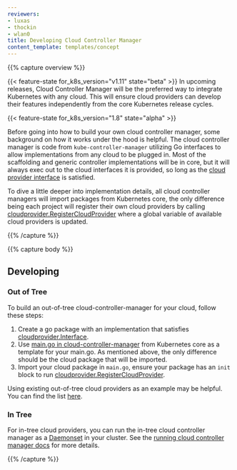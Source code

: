 ```yaml
---
reviewers:
- luxas
- thockin
- wlan0
title: Developing Cloud Controller Manager
content_template: templates/concept
---
```


{{% capture overview %}}

{{< feature-state for_k8s_version="v1.11" state="beta" >}}
In upcoming releases, Cloud Controller Manager will
be the preferred way to integrate Kubernetes with any cloud. This will ensure cloud providers
can develop their features independently from the core Kubernetes release cycles.

{{< feature-state for_k8s_version="1.8" state="alpha" >}}

Before going into how to build your own cloud controller manager, some background on how it works under the hood is helpful. The cloud controller manager is code from `kube-controller-manager` utilizing Go interfaces to allow implementations from any cloud to be plugged in. Most of the scaffolding and generic controller implementations will be in core, but it will always exec out to the cloud interfaces it is provided, so long as the [cloud provider interface](https://github.com/kubernetes/cloud-provider/blob/master/cloud.go#L42-L62) is satisfied.

To dive a little deeper into implementation details, all cloud controller managers will import packages from Kubernetes core, the only difference being each project will register their own cloud providers by calling [cloudprovider.RegisterCloudProvider](https://github.com/kubernetes/cloud-provider/blob/master/plugins.go#L56-L66) where a global variable of available cloud providers is updated.

{{% /capture %}}


{{% capture body %}}

## Developing

### Out of Tree

To build an out-of-tree cloud-controller-manager for your cloud, follow these steps:

1. Create a go package with an implementation that satisfies [cloudprovider.Interface](https://github.com/kubernetes/cloud-provider/blob/master/cloud.go).
2. Use [main.go in cloud-controller-manager](https://github.com/kubernetes/kubernetes/blob/master/cmd/cloud-controller-manager/controller-manager.go) from Kubernetes core as a template for your main.go. As mentioned above, the only difference should be the cloud package that will be imported.
3. Import your cloud package in `main.go`, ensure your package has an `init` block to run [cloudprovider.RegisterCloudProvider](https://github.com/kubernetes/cloud-provider/blob/master/plugins.go).

Using existing out-of-tree cloud providers as an example may be helpful. You can find the list [here](/docs/tasks/administer-cluster/running-cloud-controller.md#examples).

### In Tree

For in-tree cloud providers, you can run the in-tree cloud controller manager as a [Daemonset](/examples/admin/cloud/ccm-example.yaml) in your cluster. See the [running cloud controller manager docs](/docs/tasks/administer-cluster/running-cloud-controller.md) for more details.

{{% /capture %}}
